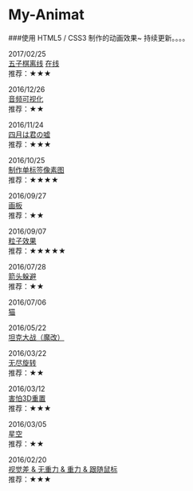 # My-Animat
###使用 HTML5 / CSS3 制作的动画效果~ 持续更新。。。。

2017/02/25<br>
[五子棋离线](https://nightcatsama.github.io/My-Animat/gobang) [在线](http://nightcat.win/online-games/gobang)<br>
推荐：★★★

2016/12/26<br>
[音频可视化](https://nightcatsama.github.io/My-Animat/rhythm)<br>
推荐：★★

2016/11/24<br>
[四月は君の嘘](https://nightcatsama.github.io/My-Animat/colors)<br>
推荐：★★★

2016/10/25<br>
[制作单标签像素图](https://nightcatsama.github.io/My-Animat/pixels)<br>
推荐：★★★★

2016/09/27<br>
[画板](https://nightcatsama.github.io/My-Animat/palette)<br>
推荐：★★

2016/09/07<br>
[粒子效果](https://github.com/NightCatSama/My-Animat/tree/master/particle)<br>
推荐：★★★★★

2016/07/28<br>
[箭头躲避](https://nightcatsama.github.io/My-Animat/arrow.html)<br>
推荐：★★

2016/07/06<br>
[猫](https://nightcatsama.github.io/My-Animat/cat.html)<br>

2016/05/22<br>
[坦克大战（魔改）](https://github.com/NightCatSama/My-Animat/tree/master/tank)<br>

2016/03/22<br>
[无尽旋转](https://nightcatsama.github.io/My-Animat/endless-rotate.html)<br>
推荐：★★

2016/03/12<br>
[害怕3D重置](https://nightcatsama.github.io/My-Animat/3d-fear.html)<br>
推荐：★★★

2016/03/05<br>
[星空](https://nightcatsama.github.io/My-Animat/star.html)<br>
推荐：★★

2016/02/20<br>
[视觉差 & 无重力 & 重力 & 跟随鼠标](https://nightcatsama.github.io/My-Animat/)<br>
推荐：★★★
